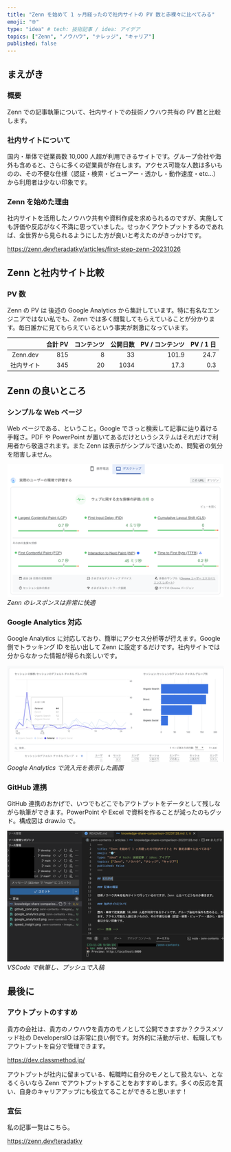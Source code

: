 ```yaml
---
title: "Zenn を始めて 1 ヶ月経ったので社内サイトの PV 数と赤裸々に比べてみる"
emoji: "🌐"
type: "idea" # tech: 技術記事 / idea: アイデア
topics: ["Zenn", "ノウハウ", "ナレッジ", "キャリア"]
published: false
---
```


## まえがき

### 概要

Zenn での記事執筆について、社内サイトでの技術ノウハウ共有の PV 数と比較します。

### 社内サイトについて

国内・単体で従業員数 10,000 人超が利用できるサイトです。グループ会社や海外も含めると、さらに多くの従業員が存在します。アクセス可能な人数は多いものの、その不便な仕様（認証・検索・ビューアー・透かし・動作速度・etc...）から利用者は少ない印象です。

### Zenn を始めた理由

社内サイトを活用したノウハウ共有や資料作成を求められるのですが、実施しても評価や反応がなく不満に思っていました。せっかくアウトプットするのであれば、全世界から見られるようにした方が良いと考えたのがきっかけです。

https://zenn.dev/teradatky/articles/first-step-zenn-20231026

## Zenn と社内サイト比較

### PV 数

Zenn の PV は 後述の Google Analytics から集計しています。特に有名なエンジニアではない私でも、Zenn では多く閲覧してもらえていることが分かります。毎日誰かに見てもらえているという事実が刺激になっています。

|            | 合計 PV | コンテンツ | 公開日数 | PV / コンテンツ | PV / 1 日 |
| :--------: | ------: | ---------: | -------: | --------------: | --------: |
|  Zenn.dev  |     815 |          8 |       33 |           101.9 |      24.7 |
| 社内サイト |     345 |         20 |     1034 |            17.3 |       0.3 |

## Zenn の良いところ

### シンプルな Web ページ

Web ページである、ということ。Google でさっと検索して記事に辿り着ける手軽さ。PDF や PowerPoint が置いてあるだけというシステムはそれだけで利用者から敬遠されます。また Zenn は表示がシンプルで速いため、閲覧者の気分を阻害しません。

![Speed Insight](/images/knowledge-share-comparison-20231128/speed_insight.png)
*Zenn のレスポンスは非常に快適*

### Google Analytics 対応

Google Analytics に対応しており、簡単にアクセス分析等が行えます。Google 側でトラッキング ID を払い出して Zenn に設定するだけです。社内サイトでは分からなかった情報が得られ楽しいです。

![Google Analytics](/images/knowledge-share-comparison-20231128/google_analytics.png)
*Google Analytics で流入元を表示した画面*

### GitHub 連携

GitHub 連携のおかげで、いつでもどこでもアウトプットをデータとして残しながら執筆ができます。PowerPoint や Excel で資料を作ることが減ったのもグッド。構成図は draw.io で。

![GitHub](/images/knowledge-share-comparison-20231128/github_conn.png)
*VSCode で執筆し、プッシュで入稿*

## 最後に

### アウトプットのすすめ

貴方の会社は、貴方のノウハウを貴方のモノとして公開できますか？クラスメソッド社の DevelopersIO は非常に良い例です。対外的に活動が示せ、転職してもアウトプットを自分で管理できます。

https://dev.classmethod.jp/

アウトプットが社内に留まっている、転職時に自分のモノとして扱えない、となるくらいなら Zenn でアウトプットすることをおすすめします。多くの反応を貰い、自身のキャリアアップにも役立てることができると思います！

### 宣伝

私の記事一覧はこちら。

https://zenn.dev/teradatky
